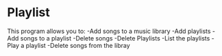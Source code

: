 # Playlist

This program allows you to:
-Add songs to a music library
-Add playlists
-Add songs to a playlist
-Delete songs
-Delete Playlists
-List the playlists
-Play a playlist
-Delete songs from the libray
